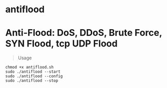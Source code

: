 # antiflood
# Anti-Flood: DoS, DDoS, Brute Force, SYN Flood, tcp UDP Flood
> Usage
``` 
chmod +x antiflood.sh
sudo ./antiflood --start
sudo ./antiflood --config
sudo ./antiflood --stop
```
